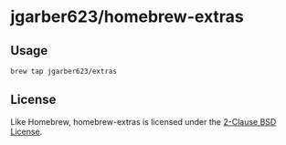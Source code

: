 # jgarber623/homebrew-extras

## Usage

```sh
brew tap jgarber623/extras
```

## License

Like Homebrew, homebrew-extras is licensed under the [2-Clause BSD License](https://opensource.org/licenses/BSD-2-Clause).

